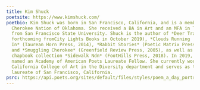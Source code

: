 ```yaml
---
title: Kim Shuck
poetsite: https://www.kimshuck.com/
poetbio: Kim Shuck was born in San Francisco, California, and is a member of the
  Cherokee Nation of Oklahoma. She received a BA in Art and an MFA in Textiles
  from San Francisco State University. Shuck is the author of *Deer Trails*,
  forthcoming fromCity Lights Books in October 2019), *Clouds Running
  In* (Taurean Horn Press, 2014), *Rabbit Stories* (Poetic Matrix Press, 2013),
  and *Smuggling Cherokee* (Greenfield Review Press, 2005), as well as of the
  chapbook collection *Sidewalk Ndn* (FootHills Press, 2018). In 2019, Shuck was
  named an Academy of American Poets Laureate Fellow. She currently works at the
  California College of Art in the Diversity department and serves as the poet
  laureate of San Francisco, California.
psrc: https://api.poets.org/sites/default/files/styles/poem_a_day_portrait/public/images/biographies/kimshuck_newbioimage2019_photocreditdoug_salin_photography.png
---
```

